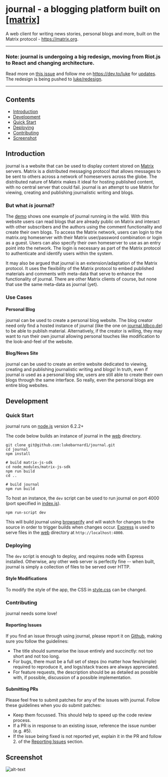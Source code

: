 # journal - a blogging platform built on [\[matrix\]](https://matrix.org)

A web client for writing news stories, personal blogs and more, built on the Matrix protocol - https://matrix.org.

-----

### Note: journal is undergoing a big redesign, moving from Riot.js to React and changing architecture. 
Read more on [this issue](https://github.com/lukebarnard1/journal/issues/70) and follow me on https://dev.to/luke for [updates](https://dev.to/luke/building-a-decentralised-blog-3oec). The redesign is being pushed to [luke/redesign](/tree/luke/redesign).

-----

## Contents
 - [Introduction](#introduction)
 - [Development](#development)
  - [Quick Start](#quick-start)
  - [Deploying](#deploying)
  - [Contributing](#contributing)
 - [Screenshot](#screenshot)

## Introduction
journal is a website that can be used to display content stored on [Matrix](https://matrix.org) servers. Matrix is a distributed messaging protocol that allows messages to be sent to others across a network of homeservers across the globe. The distributed nature of Matrix makes it ideal for hosting published content, with no central server that could fail. journal is an attempt to use Matrix for viewing, creating and publishing journalistic writing and blogs.

### But what _is_ journal?
The [demo](http://journal.ldbco.de) shows one example of journal running in the wild. With this website users can read blogs that are already public on Matrix and interact with other subscribers and the authors using the comment functionality and create their own blogs. To access the Matrix network, users can login to the matrix.org homeserver with their Matrix user/password combination or login as a guest. Users can also specify their own homeserver to use as an entry point into the network. The login is necessary as part of the Matrix protocol to authenticate and identify users within the system.

It may also be argued that journal is an extension/adaptation of the Matrix protocol. It uses the flexibility of the Matrix protocol to embed published materials and comments with meta-data that serve to enhance the functionality of journal. There are other Matrix clients of course, but none that use the same meta-data as journal (yet).

### Use Cases
#### Personal Blog
journal can be used to create a personal blog website. The blog creator need only find a hosted instance of journal (like the one on [journal.ldbco.de](http://journal.ldbco.de)) to be able to publish material. Alternatively, if the creator is willing, they may want to run their own journal allowing personal touches like modification to the look-and-feel of the website.

#### Blog/News Site
journal can be used to create an entire website dedicated to viewing, creating and publishing journalistic writing and blogs! In truth, even if journal _is_ used as a personal blog site, users are still able to create their own blogs through the same interface. So really, even the personal blogs are entire blog websites.

## Development

### Quick Start

journal runs on [node.js](https://nodejs.org) version 6.2.2+

The code below builds an instance of journal in the [web](./web) directory.
```
git clone git@github.com:lukebarnard1/journal.git
cd journal
npm install

# build matrix-js-sdk
cd node_modules/matrix-js-sdk
npm run build
cd ..

# build journal
npm run build
```

To host an instance, the `dev` script can be used to run journal on port 4000 (port specified in [index.js](./index.js)).
```
npm run-script dev
```
This will build journal using [browserify](http://browserify.org/) and will watch for changes to the source in order to trigger builds when changes occur. [Express](http://expressjs.com/) is used to serve files in the [web](./web) directory at `http://localhost:4000`.

### Deploying
The `dev` script is enough to deploy, and requires node with Express installed. Otherwise, any other web server is perfectly fine -- when built, journal is simply a collection of files to be served over HTTP.

#### Style Modifications
To modify the style of the app, the CSS in [style.css](./web/style.css) can be changed.
### Contributing
journal needs some love!

#### Reporting Issues
If you find an issue through using journal, please report it on [Github](http://github.com/lukebarnard1/journal), making sure you follow the guidelines:
 - The title should summarise the issue entirely and succinctly: not too short and not too long.
 - For bugs, there must be a full set of steps (no matter how few/simple) required to reproduce it, and logs/stack traces are always appreciated.
 - For feature requests, the description should be as detailed as possible with, if possible, discussion of a possible implementation.

#### Submitting PRs
Please feel free to submit patches for any of the issues with journal. Follow these guidelines when you do submit patches:
 - Keep them focussed. This should help to speed up the code review process.
 - If a PR is in response to an existing issue, reference the issue number (e.g. #5).
 - If the issue being fixed is not reported yet, explain it in the PR and follow 2. of the [Reporting Issues](#reporting-issues) section.

## Screenshot

![alt-text](https://matrix.org/_matrix/media/v1/download/ldbco.de/ORIIKvQNqCfjebmDIgUhvUIa "Screenshot of journal")
